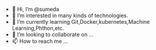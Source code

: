 - 👋 Hi, I’m @sumeda
- 👀 I’m interested in many kinds of technologies.
- 🌱 I’m currently learning Git,Docker,kubernetes,Machine Learning,Phthon,etc.
- 💞️ I’m looking to collaborate on ...
- 📫 How to reach me ...

<!---
sumeda/sumeda is a ✨ special ✨ repository because its `README.md` (this file) appears on your GitHub profile.
You can click the Preview link to take a look at your changes.
--->
